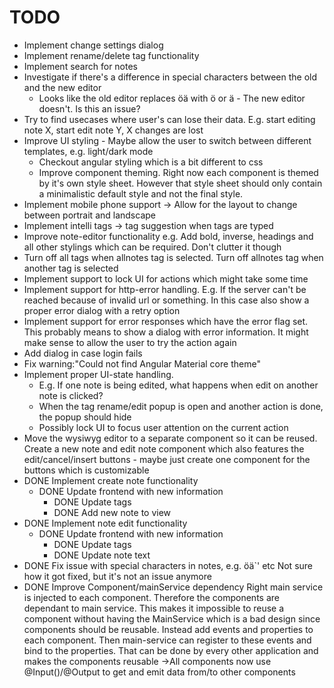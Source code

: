 # TODO
* Implement change settings dialog
* Implement rename/delete tag functionality
* Implement search for notes
* Investigate if there's a difference in special characters between the old and the new editor
  * Looks like the old editor replaces öä with &ouml; or &auml; - The new editor doesn't. Is this an issue?
* Try to find usecases where user's can lose their data. E.g. start editing note X, start edit note Y, X changes are lost
* Improve UI styling - Maybe allow the user to switch between different templates, e.g. light/dark mode
  * Checkout angular styling which is a bit different to css
  * Improve component theming. Right now each component is themed by it's own style sheet. However that style sheet should only contain a minimalistic default
    style and not the final style.
* Implement mobile phone support -> Allow for the layout to change between portrait and landscape
* Implement intelli tags -> tag suggestion when tags are typed
* Improve note-editor functionality e.g. Add bold, inverse, headings and all other stylings which can be required. Don't
  clutter it though
* Turn off all tags when allnotes tag is selected. Turn off allnotes tag when another tag is selected
* Implement support to lock UI for actions which might take some time
* Implement support for http-error handling. E.g. If the server can't be reached because of invalid url or something.
  In this case also show a proper error dialog with a retry option
* Implement support for error responses which have the error flag set. This probably means to show a dialog with error
  information. It might make sense to allow the user to try the action again
* Add dialog in case login fails
* Fix warning:"Could not find Angular Material core theme"
* Implement proper UI-state handling. 
    * E.g. If one note is being edited, what happens when edit on another note is clicked?
    * When the tag rename/edit popup is open and another action is done, the popup should hide
    * Possibly lock UI to focus user attention on the current action
* Move the wysiwyg editor to a separate component so it can be reused. Create a new note and edit note component which also features
  the edit/cancel/insert buttons - maybe just create one component for the buttons which is customizable
* DONE Implement create note functionality
  * DONE Update frontend with new information
    * DONE Update tags
    * DONE Add new note to view
* DONE Implement note edit functionality
  * DONE Update frontend with new information
    * DONE Update tags
    * DONE Update note text
* DONE Fix issue with special characters in notes, e.g. öä`' etc
    Not sure how it got fixed, but it's not an issue anymore
* DONE Improve Component/mainService dependency
  Right main service is injected to each component. Therefore the components are dependant to main service. This
  makes it impossible to reuse a component without having the MainService which is a bad design since components
  should be reusable. Instead add events and properties to each component. Then main-service can register to these
  events and bind to the properties. That can be done by every other application and makes the components reusable
  ->All components now use @Input()/@Output to get and emit data from/to other components


